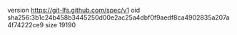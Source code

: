 version https://git-lfs.github.com/spec/v1
oid sha256:3b1c24b458b3445250d00e2ac25a4dbf0f9aedf8ca4902835a207a4f74222ce9
size 19190
